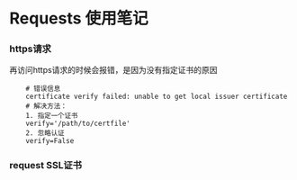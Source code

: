 # Requests 使用笔记

### https请求
再访问https请求的时候会报错，是因为没有指定证书的原因
```
    # 错误信息
    certificate verify failed: unable to get local issuer certificate
    # 解决方法：
    1. 指定一个证书
    verify='/path/to/certfile'
    2. 忽略认证
    verify=False
```

### request SSL证书

